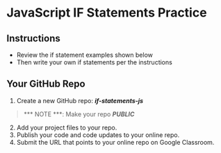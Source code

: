 # JavaScript IF Statements Practice
## Instructions

- Review the if statement examples shown below
- Then write your own if statements per the instructions

## Your GitHub Repo

1. Create a new GitHub repo: ***if-statements-js***

>*** NOTE ***: Make your repo ***PUBLIC*** 

2. Add your project files to your repo.
3. Publish your code and code updates to your online repo.
4. Submit the URL that points to your online repo on Google Classroom.

